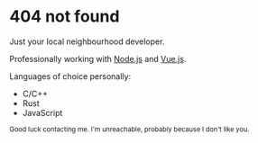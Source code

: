 # 404 not found

Just your local neighbourhood developer.

Professionally working with [Node.js](https://nodejs.org/) and [Vue.js](https://vuejs.org/).

Languages of choice personally:
- C/C++
- Rust
- JavaScript

<sub>Good luck contacting me. I'm unreachable, probably because I don't like you.</sub>
